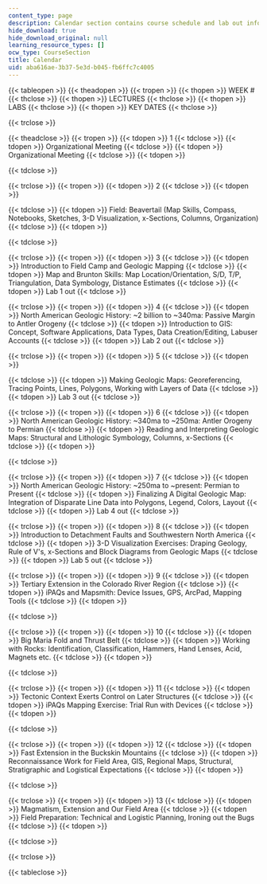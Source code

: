 ```yaml
---
content_type: page
description: Calendar section contains course schedule and lab out information.
hide_download: true
hide_download_original: null
learning_resource_types: []
ocw_type: CourseSection
title: Calendar
uid: aba616ae-3b37-5e3d-b045-fb6ffc7c4005
---
```


{{< tableopen >}}
{{< theadopen >}}
{{< tropen >}}
{{< thopen >}}
WEEK #
{{< thclose >}}
{{< thopen >}}
LECTURES
{{< thclose >}}
{{< thopen >}}
LABS
{{< thclose >}}
{{< thopen >}}
KEY DATES
{{< thclose >}}

{{< trclose >}}

{{< theadclose >}}
{{< tropen >}}
{{< tdopen >}}
1
{{< tdclose >}}
{{< tdopen >}}
Organizational Meeting
{{< tdclose >}}
{{< tdopen >}}
Organizational Meeting
{{< tdclose >}}
{{< tdopen >}}

{{< tdclose >}}

{{< trclose >}}
{{< tropen >}}
{{< tdopen >}}
2
{{< tdclose >}}
{{< tdopen >}}

{{< tdclose >}}
{{< tdopen >}}
Field: Beavertail (Map Skills, Compass, Notebooks, Sketches, 3-D Visualization, x-Sections, Columns, Organization)
{{< tdclose >}}
{{< tdopen >}}

{{< tdclose >}}

{{< trclose >}}
{{< tropen >}}
{{< tdopen >}}
3
{{< tdclose >}}
{{< tdopen >}}
Introduction to Field Camp and Geologic Mapping
{{< tdclose >}}
{{< tdopen >}}
Map and Brunton Skills: Map Location/Orientation, S/D, T/P, Triangulation, Data Symbology, Distance Estimates
{{< tdclose >}}
{{< tdopen >}}
Lab 1 out
{{< tdclose >}}

{{< trclose >}}
{{< tropen >}}
{{< tdopen >}}
4
{{< tdclose >}}
{{< tdopen >}}
North American Geologic History: ~2 billion to ~340ma: Passive Margin to Antler Orogeny
{{< tdclose >}}
{{< tdopen >}}
Introduction to GIS: Concept, Software Applications, Data Types, Data Creation/Editing, Labuser Accounts
{{< tdclose >}}
{{< tdopen >}}
Lab 2 out
{{< tdclose >}}

{{< trclose >}}
{{< tropen >}}
{{< tdopen >}}
5
{{< tdclose >}}
{{< tdopen >}}

{{< tdclose >}}
{{< tdopen >}}
Making Geologic Maps: Georeferencing, Tracing Points, Lines, Polygons, Working with Layers of Data
{{< tdclose >}}
{{< tdopen >}}
Lab 3 out
{{< tdclose >}}

{{< trclose >}}
{{< tropen >}}
{{< tdopen >}}
6
{{< tdclose >}}
{{< tdopen >}}
North American Geologic History: ~340ma to ~250ma: Antler Orogeny to Permian
{{< tdclose >}}
{{< tdopen >}}
Reading and Interpreting Geologic Maps: Structural and Lithologic Symbology, Columns, x-Sections
{{< tdclose >}}
{{< tdopen >}}

{{< tdclose >}}

{{< trclose >}}
{{< tropen >}}
{{< tdopen >}}
7
{{< tdclose >}}
{{< tdopen >}}
North American Geologic History: ~250ma to ~present: Permian to Present
{{< tdclose >}}
{{< tdopen >}}
Finalizing A Digital Geologic Map: Integration of Disparate Line Data into Polygons, Legend, Colors, Layout
{{< tdclose >}}
{{< tdopen >}}
Lab 4 out
{{< tdclose >}}

{{< trclose >}}
{{< tropen >}}
{{< tdopen >}}
8
{{< tdclose >}}
{{< tdopen >}}
Introduction to Detachment Faults and Southwestern North America
{{< tdclose >}}
{{< tdopen >}}
3-D Visualization Exercises: Draping Geology, Rule of V's, x-Sections and Block Diagrams from Geologic Maps
{{< tdclose >}}
{{< tdopen >}}
Lab 5 out
{{< tdclose >}}

{{< trclose >}}
{{< tropen >}}
{{< tdopen >}}
9
{{< tdclose >}}
{{< tdopen >}}
Tertiary Extension in the Colorado River Region
{{< tdclose >}}
{{< tdopen >}}
iPAQs and Mapsmith: Device Issues, GPS, ArcPad, Mapping Tools
{{< tdclose >}}
{{< tdopen >}}

{{< tdclose >}}

{{< trclose >}}
{{< tropen >}}
{{< tdopen >}}
10
{{< tdclose >}}
{{< tdopen >}}
Big Maria Fold and Thrust Belt
{{< tdclose >}}
{{< tdopen >}}
Working with Rocks: Identification, Classification, Hammers, Hand Lenses, Acid, Magnets etc.
{{< tdclose >}}
{{< tdopen >}}

{{< tdclose >}}

{{< trclose >}}
{{< tropen >}}
{{< tdopen >}}
11
{{< tdclose >}}
{{< tdopen >}}
Tectonic Context Exerts Control on Later Structures
{{< tdclose >}}
{{< tdopen >}}
iPAQs Mapping Exercise: Trial Run with Devices
{{< tdclose >}}
{{< tdopen >}}

{{< tdclose >}}

{{< trclose >}}
{{< tropen >}}
{{< tdopen >}}
12
{{< tdclose >}}
{{< tdopen >}}
Fast Extension in the Buckskin Mountains
{{< tdclose >}}
{{< tdopen >}}
Reconnaissance Work for Field Area, GIS, Regional Maps, Structural, Stratigraphic and Logistical Expectations
{{< tdclose >}}
{{< tdopen >}}

{{< tdclose >}}

{{< trclose >}}
{{< tropen >}}
{{< tdopen >}}
13
{{< tdclose >}}
{{< tdopen >}}
Magmatism, Extension and Our Field Area
{{< tdclose >}}
{{< tdopen >}}
Field Preparation: Technical and Logistic Planning, Ironing out the Bugs
{{< tdclose >}}
{{< tdopen >}}

{{< tdclose >}}

{{< trclose >}}

{{< tableclose >}}